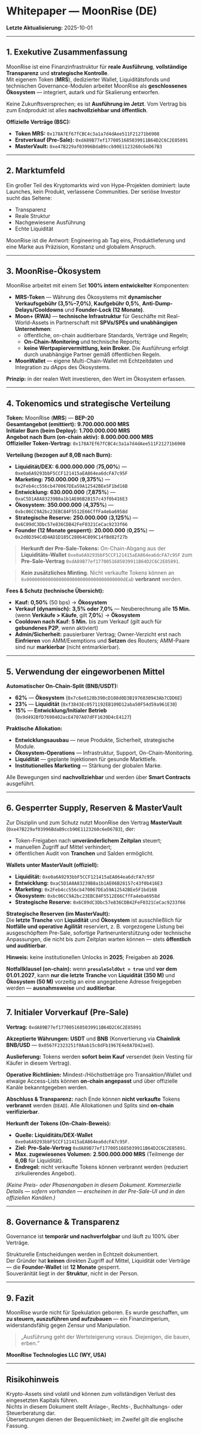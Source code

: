 # Whitepaper — MoonRise (DE)

**Letzte Aktualisierung:** 2025-10-01  

---

## 1. Exekutive Zusammenfassung  

MoonRise ist eine Finanzinfrastruktur für **reale Ausführung**, **vollständige Transparenz** und **strategische Kontrolle**.  
Mit eigenem Token (**MRS**), dedizierter Wallet, Liquiditätsfonds und technischen Governance-Modulen arbeitet MoonRise als **geschlossenes Ökosystem** — integriert, autark und für Skalierung entworfen.  

Keine Zukunftsversprechen; es ist **Ausführung im Jetzt**. Vom Vertrag bis zum Endprodukt ist alles **nachvollziehbar und öffentlich**.  

**Offizielle Verträge (BSC):**  
- **Token MRS:** `0x178A7Ef67fCBC4c3a1a7d4dAee511F21271b6908`  
- **Erstverkauf (Pre-Sale):** `0xdA89B77ef1770051685039911B64D2C6C2E85891`  
- **MasterVault:** `0xe47B229af03996BdaB9ccb90E1123260c6eD67B3`  

---

## 2. Marktumfeld  

Ein großer Teil des Kryptomarkts wird von Hype-Projekten dominiert: laute Launches, kein Produkt, verlassene Communities. Der seriöse Investor sucht das Seltene:  

- Transparenz  
- Reale Struktur  
- Nachgewiesene Ausführung  
- Echte Liquidität  

MoonRise ist die Antwort: Engineering ab Tag eins, Produktlieferung und eine Marke aus Präzision, Konstanz und globalem Anspruch.  

---

## 3. MoonRise-Ökosystem  

MoonRise arbeitet mit einem Set **100% intern entwickelter** Komponenten:  

- **MRS-Token** — Währung des Ökosystems mit **dynamischer Verkaufsgebühr (3,5%–7,0%)**, **Kaufgebühr 0,5%**, **Anti-Dump-Delays/Cooldowns** und **Founder-Lock (12 Monate)**.  
- **Moon+ (RWA)** — **technische Infrastruktur** für Geschäfte mit Real-World-Assets in Partnerschaft mit **SPVs/SPEs und unabhängigen Unternehmen**:  
  - öffentliche, on-chain auditierbare Standards, Verträge und Regeln;  
  - **On-Chain-Monitoring** und technische Reports;  
  - **keine Wertpapiervermittlung, kein Broker.** Die Ausführung erfolgt durch unabhängige Partner gemäß öffentlichen Regeln.  
- **MoonWallet** — eigene Multi-Chain-Wallet mit Echtzeitdaten und Integration zu dApps des Ökosystems.  

**Prinzip:** in der realen Welt investieren, den Wert im Ökosystem erfassen.  

---

## 4. Tokenomics und strategische Verteilung  

**Token:** MoonRise (**MRS**) — **BEP-20**  
**Gesamtangebot (emittiert):** **9.700.000.000 MRS**  
**Initialer Burn (beim Deploy):** **1.700.000.000 MRS**  
**Angebot nach Burn (on-chain aktiv):** **8.000.000.000 MRS**  
**Offizieller Token-Vertrag:** `0x178A7Ef67fCBC4c3a1a7d4dAee511F21271b6908`  

**Verteilung (bezogen auf 8,0B nach Burn):**  
- **Liquidität/DEX:** **6.000.000.000** (**75,00%**) — `0xe0a6A9293bbF5CCF121415aEA864ea6dcFA7c95F`  
- **Marketing:** **750.000.000** (**9,375%**) — `0x2Feb4cc556cb470067DEa59A12542BEe5F1bd16B`  
- **Entwicklung:** **630.000.000** (**7,875%**) — `0xaC5D1A8A83239B8a1b1AE06B28157c43f0b416E3`  
- **Ökosystem:** **350.000.000** (**4,375%**) — `0xbc06CC9A2bc23EBC84F5512E66CffFa4eba6958d`  
- **Strategische Reserve:** **250.000.000** (**3,125%**) — `0x6C09dC3Dbc57e836CDB42FeF0321CeCac9233f66`  
- **Founder (12 Monate gesperrt):** **20.000.000** (**0,25%**) — `0x2d0D394CdD4AD1D185C28064C809C14fBd82f27b`  

> **Herkunft der Pre-Sale-Tokens:** On-Chain-Abgang aus der **Liquiditäts-Wallet** `0xe0a6A9293bbF5CCF121415aEA864ea6dcFA7c95F` zum **Pre-Sale-Vertrag** `0xdA89B77ef1770051685039911B64D2C6C2E85891`.  

> **Kein zusätzliches Minting.** Nicht verkaufte Tokens können an `0x000000000000000000000000000000000000dEaD` **verbrannt** werden.  

**Fees & Schutz (technische Übersicht):**  

- **Kauf:** **0,50%** (50 bps) → **Ökosystem**  
- **Verkauf (dynamisch):** **3,5% oder 7,0%** — Neuberechnung alle **15 Min.** (wenn **Verkäufe > Käufe**, gilt **7,0%**) → **Ökosystem**  
- **Cooldown nach Kauf:** **5 Min.** bis zum Verkauf (gilt auch für **gebundenes P2P**, wenn aktiviert)  
- **Admin/Sicherheit:** pausierbarer Vertrag; Owner-Verzicht erst nach **Einfrieren** von AMM/Exemptions und **Setzen** des Routers; AMM-Paare sind nur **markierbar** (nicht entmarkierbar).  

---

## 5. Verwendung der eingeworbenen Mittel  

**Automatischer On-Chain-Split (BNB/USDT):**  
- **62%** — **Ökosystem** (`0x7c6e0128b390cD108d0D3B1976830943Ab7CDD6E`)  
- **23%** — **Liquidität** (`0xf3843Ec0571192EB109D12aba50F54d59a961E30`)  
- **15%** — **Entwicklung/Initialer Betrieb** (`0x9d492BfD7690402acE4707A07dFF1639D4cE4127`)  

**Praktische Allokation:**  
- **Entwicklungsausbau** — neue Produkte, Sicherheit, strategische Module.  
- **Ökosystem-Operations** — Infrastruktur, Support, On-Chain-Monitoring.  
- **Liquidität** — geplante Injektionen für gesunde Markttiefe.  
- **Institutionelles Marketing** — Stärkung der globalen Marke.  

Alle Bewegungen sind **nachvollziehbar** und werden über **Smart Contracts** ausgeführt.  

---

## 6. Gesperrter Supply, Reserven & MasterVault  

Zur Disziplin und zum Schutz nutzt MoonRise den Vertrag **MasterVault** (`0xe47B229af03996BdaB9ccb90E1123260c6eD67B3`), der:  
- Token-Freigaben nach **unveränderlichem Zeitplan** steuert;  
- manuellen Zugriff auf Mittel verhindert;  
- öffentlichen Audit von **Tranchen** und Salden ermöglicht.  

**Wallets unter MasterVault (offiziell):**  
- **Liquidität:** `0xe0a6A9293bbF5CCF121415aEA864ea6dcFA7c95F`  
- **Entwicklung:** `0xaC5D1A8A83239B8a1b1AE06B28157c43f0b416E3`  
- **Marketing:** `0x2Feb4cc556cb470067DEa59A12542BEe5F1bd16B`  
- **Ökosystem:** `0xbc06CC9A2bc23EBC84F5512E66CffFa4eba6958d`  
- **Strategische Reserve:** `0x6C09dC3Dbc57e836CDB42FeF0321CeCac9233f66`  

**Strategische Reserven (im MasterVault):**  
Die **letzte Tranche** von **Liquidität** und **Ökosystem** ist ausschließlich für **Notfälle und operative Agilität** reserviert, z. B. vorgezogene Listung bei ausgeschöpftem Pre-Sale, sofortige Partnerunterstützung oder technische Anpassungen, die nicht bis zum Zeitplan warten können — stets **öffentlich und auditierbar**.  

**Hinweis:** keine institutionellen Unlocks in **2025**; Freigaben ab **2026**.  

**Notfallklausel (on-chain):** wenn **`presaleSoldOut = true`** und **vor dem 01.01.2027**, kann **nur die letzte Tranche** von **Liquidität (350 M)** und **Ökosystem (50 M)** vorzeitig an eine angegebene Adresse freigegeben werden — **ausnahmsweise** und **auditierbar**.  

---

## 7. Initialer Vorverkauf (Pre-Sale)  

**Vertrag:** `0xdA89B77ef1770051685039911B64D2C6C2E85891`  

**Akzeptierte Währungen:** **USDT** und **BNB** (Konvertierung via **Chainlink BNB/USD** — `0x0567F2323251f0Aab15c8dFb1967E4e8A7D42aeE`).  

**Auslieferung:** Tokens werden **sofort beim Kauf** versendet (kein Vesting für Käufer in diesem Vertrag).  

**Operative Richtlinien:** Mindest-/Höchstbeträge pro Transaktion/Wallet und etwaige Access-Lists können **on-chain angepasst** und über offizielle Kanäle bekanntgegeben werden.  

**Abschluss & Transparenz:** nach Ende können **nicht verkaufte** Tokens **verbrannt** werden (`DEAD`). Alle Allokationen und Splits sind **on-chain verifizierbar**.  

**Herkunft der Tokens (On-Chain-Beweis):**  
- **Quelle:** **Liquiditäts/DEX-Wallet** `0xe0a6A9293bbF5CCF121415aEA864ea6dcFA7c95F`.  
- **Ziel:** **Pre-Sale-Vertrag** `0xdA89B77ef1770051685039911B64D2C6C2E85891`.  
- **Max. zugewiesenes Volumen:** **2.500.000.000 MRS** (Teilmenge der **6,0B** für Liquidität).  
- **Endregel:** nicht verkaufte Tokens können verbrannt werden (reduziert zirkulierendes Angebot).  

*(Keine Preis- oder Phasenangaben in diesem Dokument. Kommerzielle Details — sofern vorhanden — erscheinen in der Pre-Sale-UI und in den offiziellen Kanälen.)*  

---

## 8. Governance & Transparenz  

Governance ist **temporär und nachverfolgbar** und läuft zu 100% über Verträge.  

Strukturelle Entscheidungen werden in Echtzeit dokumentiert.  
Der Gründer hat **keinen** direkten Zugriff auf Mittel, Liquidität oder Verträge — die **Founder-Wallet** ist **12 Monate** gesperrt.  
Souveränität liegt in der **Struktur**, nicht in der Person.  

---

## 9. Fazit  

MoonRise wurde nicht für Spekulation geboren. Es wurde geschaffen, um **zu steuern, auszuführen und aufzubauen** — ein Finanzimperium, widerstandsfähig gegen Zensur und Manipulation.  

> „Ausführung geht der Wertsteigerung voraus. Diejenigen, die bauen, erben.“  

**MoonRise Technologies LLC (WY, USA)**  

---

## Risikohinweis  

Krypto-Assets sind volatil und können zum vollständigen Verlust des eingesetzten Kapitals führen.  
Nichts in diesem Dokument stellt Anlage-, Rechts-, Buchhaltungs- oder Steuerberatung dar.  
Übersetzungen dienen der Bequemlichkeit; im Zweifel gilt die englische Fassung.  
